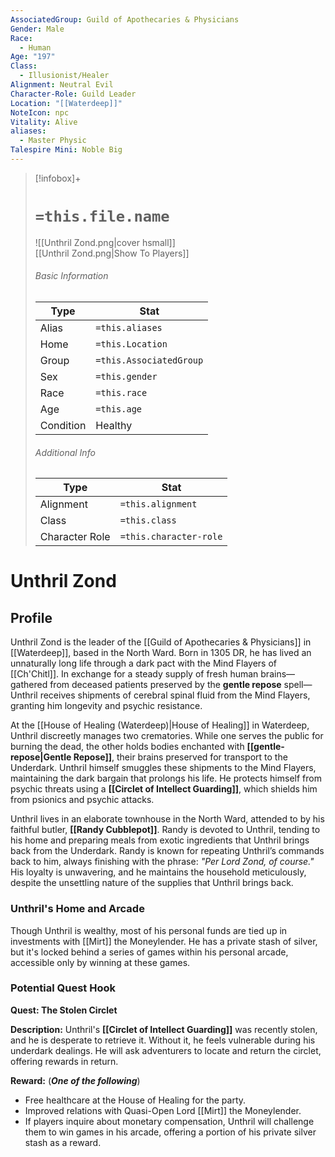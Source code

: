 ```yaml
---
AssociatedGroup: Guild of Apothecaries & Physicians
Gender: Male
Race:
  - Human
Age: "197"
Class:
  - Illusionist/Healer
Alignment: Neutral Evil
Character-Role: Guild Leader
Location: "[[Waterdeep]]"
NoteIcon: npc
Vitality: Alive
aliases:
  - Master Physic
Talespire Mini: Noble Big
---
```


> [!infobox]+  
> # `=this.file.name`  
> ![[Unthril Zond.png|cover hsmall]]  
> [[Unthril Zond.png|Show To Players]]  
> ###### Basic Information  
> Type |  Stat |  
> ---|---|  
> Alias | `=this.aliases` |  
> Home | `=this.Location` |  
> Group | `=this.AssociatedGroup` |  
> Sex | `=this.gender` |  
> Race | `=this.race` |  
> Age | `=this.age` |  
> Condition | Healthy |  
> ###### Additional Info  
> Type |  Stat |  
> ---|---|  
> Alignment | `=this.alignment` |  
> Class | `=this.class` |  
> Character Role | `=this.character-role` |

# Unthril Zond  
## Profile  
Unthril Zond is the leader of the [[Guild of Apothecaries & Physicians]] in [[Waterdeep]], based in the North Ward. Born in 1305 DR, he has lived an unnaturally long life through a dark pact with the Mind Flayers of [[Ch'Chitl]]. In exchange for a steady supply of fresh human brains—gathered from deceased patients preserved by the **gentle repose** spell—Unthril receives shipments of cerebral spinal fluid from the Mind Flayers, granting him longevity and psychic resistance.

At the [[House of Healing (Waterdeep)|House of Healing]] in Waterdeep, Unthril discreetly manages two crematories. While one serves the public for burning the dead, the other holds bodies enchanted with **[[gentle-repose|Gentle Repose]]**, their brains preserved for transport to the Underdark. Unthril himself smuggles these shipments to the Mind Flayers, maintaining the dark bargain that prolongs his life. He protects himself from psychic threats using a **[[Circlet of Intellect Guarding]]**, which shields him from psionics and psychic attacks.

Unthril lives in an elaborate townhouse in the North Ward, attended to by his faithful butler, **[[Randy Cubblepot]]**. Randy is devoted to Unthril, tending to his home and preparing meals from exotic ingredients that Unthril brings back from the Underdark. Randy is known for repeating Unthril’s commands back to him, always finishing with the phrase: *"Per Lord Zond, of course."* His loyalty is unwavering, and he maintains the household meticulously, despite the unsettling nature of the supplies that Unthril brings back.

### Unthril's Home and Arcade 
Though Unthril is wealthy, most of his personal funds are tied up in investments with [[Mirt]] the Moneylender. He has a private stash of silver, but it's locked behind a series of games within his personal arcade, accessible only by winning at these games.

### Potential Quest Hook  
**Quest: The Stolen Circlet**

**Description:** Unthril's **[[Circlet of Intellect Guarding]]** was recently stolen, and he is desperate to retrieve it. Without it, he feels vulnerable during his underdark dealings. He will ask adventurers to locate and return the circlet, offering rewards in return.

**Reward:**  (***One of the following***)
- Free healthcare at the House of Healing for the party.  
- Improved relations with Quasi-Open Lord [[Mirt]] the Moneylender.  
- If players inquire about monetary compensation, Unthril will challenge them to win games in his arcade, offering a portion of his private silver stash as a reward.